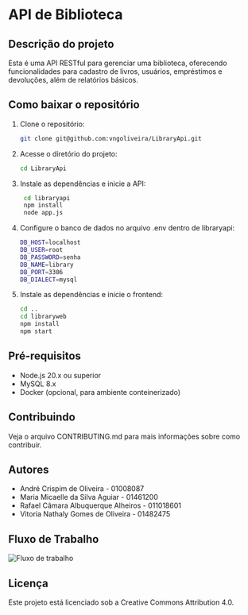 # API de Biblioteca

## Descrição do projeto
Esta é uma API RESTful para gerenciar uma biblioteca, oferecendo funcionalidades para cadastro de livros, usuários, empréstimos e devoluções, além de relatórios básicos.

## Como baixar o repositório
1. Clone o repositório:
   ```bash
   git clone git@github.com:vngoliveira/LibraryApi.git
2. Acesse o diretório do projeto:
   ```bash
   cd LibraryApi
3. Instale as dependências e inicie a API:
   ```bash
    cd libraryapi
    npm install
    node app.js
4. Configure o banco de dados no arquivo .env dentro de libraryapi:
   ```bash
   DB_HOST=localhost
   DB_USER=root
   DB_PASSWORD=senha
   DB_NAME=library
   DB_PORT=3306
   DB_DIALECT=mysql
7. Instale as dependências e inicie o frontend:
   ```bash
   cd ..
   cd libraryweb
   npm install
   npm start
## Pré-requisitos
- Node.js 20.x ou superior
- MySQL 8.x
- Docker (opcional, para ambiente conteinerizado)
## Contribuindo
Veja o arquivo CONTRIBUTING.md para mais informações sobre como contribuir.
## Autores
- André Crispim de Oliveira - 01008087
- Maria Micaelle da Silva Aguiar - 01461200
- Rafael Câmara Albuquerque Alheiros - 011018601
- Vitoria Nathaly Gomes de Oliveira - 01482475
## Fluxo de Trabalho
![Fluxo de trabalho](librarydocs/Assets/gitEstagiosRepositorioLocal.png)
## Licença
Este projeto está licenciado sob a Creative Commons Attribution 4.0.
